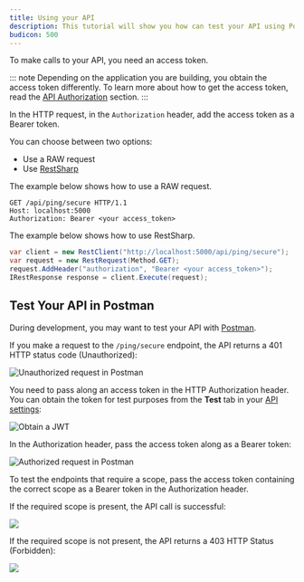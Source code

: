 ```yaml
---
title: Using your API
description: This tutorial will show you how can test your API using Postman
budicon: 500
---
```


To make calls to your API, you need an access token. 

::: note
Depending on the application you are building, you obtain the access token differently. To learn more about how to get the access token, read the [API Authorization](/api-auth) section.
:::

In the HTTP request, in the `Authorization` header, add the access token as a Bearer token. 

You can choose between two options:
* Use a RAW request
* Use [RestSharp](http://restsharp.org/)

The example below shows how to use a RAW request.

```text
GET /api/ping/secure HTTP/1.1
Host: localhost:5000
Authorization: Bearer <your access_token>
```

The example below shows how to use RestSharp.

```csharp
var client = new RestClient("http://localhost:5000/api/ping/secure");
var request = new RestRequest(Method.GET);
request.AddHeader("authorization", "Bearer <your access_token>");
IRestResponse response = client.Execute(request);
```

## Test Your API in Postman

During development, you may want to test your API with [Postman](https://www.getpostman.com/docs). 

If you make a request to the `/ping/secure` endpoint, the API returns a 401 HTTP status code (Unauthorized):

![Unauthorized request in Postman](/media/articles/server-apis/aspnet-core-webapi/postman-not-authorized.png)

You need to pass along an access token in the HTTP Authorization header. You can obtain the token for test purposes from the **Test** tab in your [API settings](${manage_url}/#/apis):

![Obtain a JWT](/media/articles/server-apis/aspnet-core-webapi/request-access-token.png)

In the Authorization header, pass the access token along as a Bearer token:

![Authorized request in Postman](/media/articles/server-apis/aspnet-core-webapi/postman-authorized.png)

To test the endpoints that require a scope, pass the access token containing the correct scope as a Bearer token in the Authorization header.

If the required scope is present, the API call is successful:

![](/media/articles/server-apis/aspnet-core-webapi/scope-success.png)

If the required scope is not present, the API returns a 403 HTTP Status (Forbidden):

![](/media/articles/server-apis/aspnet-core-webapi/scope-forbidden.png)